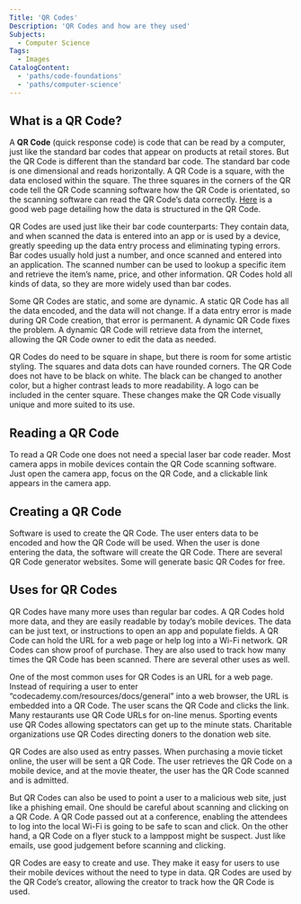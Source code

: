 ```yaml
---
Title: 'QR Codes'
Description: 'QR Codes and how are they used'
Subjects:
  - Computer Science
Tags:
  - Images
CatalogContent:
  - 'paths/code-foundations'
  - 'paths/computer-science'
---
```


## What is a QR Code?

A **QR Code** (quick response code) is code that can be read by a computer, just like the standard bar codes that appear on products at retail stores. But the QR Code is different than the standard bar code. The standard bar code is one dimensional and reads horizontally. A QR Code is a square, with the data enclosed within the square. The three squares in the corners of the QR code tell the QR Code scanning software how the QR Code is orientated, so the scanning software can read the QR Code’s data correctly. [Here](https://www.qr-code-generator.com/qr-code-marketing/qr-codes-basics/) is a good web page detailing how the data is structured in the QR Code.

QR Codes are used just like their bar code counterparts: They contain data, and when scanned the data is entered into an app or is used by a device, greatly speeding up the data entry process and eliminating typing errors. Bar codes usually hold just a number, and once scanned and entered into an application. The scanned number can be used to lookup a specific item and retrieve the item’s name, price, and other information. QR Codes hold all kinds of data, so they are more widely used than bar codes.

Some QR Codes are static, and some are dynamic. A static QR Code has all the data encoded, and the data will not change. If a data entry error is made during QR Code creation, that error is permanent. A dynamic QR Code fixes the problem. A dynamic QR Code will retrieve data from the internet, allowing the QR Code owner to edit the data as needed.

QR Codes do need to be square in shape, but there is room for some artistic styling. The squares and data dots can have rounded corners. The QR Code does not have to be black on white. The black can be changed to another color, but a higher contrast leads to more readability. A logo can be included in the center square. These changes make the QR Code visually unique and more suited to its use.

## Reading a QR Code

To read a QR Code one does not need a special laser bar code reader. Most camera apps in mobile devices contain the QR Code scanning software. Just open the camera app, focus on the QR Code, and a clickable link appears in the camera app.

## Creating a QR Code

Software is used to create the QR Code. The user enters data to be encoded and how the QR Code will be used. When the user is done entering the data, the software will create the QR Code. There are several QR Code generator websites. Some will generate basic QR Codes for free.

## Uses for QR Codes

QR Codes have many more uses than regular bar codes. A QR Codes hold more data, and they are easily readable by today’s mobile devices. The data can be just text, or instructions to open an app and populate fields. A QR Code can hold the URL for a web page or help log into a Wi-Fi network. QR Codes can show proof of purchase. They are also used to track how many times the QR Code has been scanned. There are several other uses as well.

One of the most common uses for QR Codes is an URL for a web page. Instead of requiring a user to enter “codecademy.com/resources/docs/general” into a web browser, the URL is embedded into a QR Code. The user scans the QR Code and clicks the link. Many restaurants use QR Code URLs for on-line menus. Sporting events use QR Codes allowing spectators can get up to the minute stats. Charitable organizations use QR Codes directing doners to the donation web site.

QR Codes are also used as entry passes. When purchasing a movie ticket online, the user will be sent a QR Code. The user retrieves the QR Code on a mobile device, and at the movie theater, the user has the QR Code scanned and is admitted.

But QR Codes can also be used to point a user to a malicious web site, just like a phishing email. One should be careful about scanning and clicking on a QR Code. A QR Code passed out at a conference, enabling the attendees to log into the local Wi-Fi is going to be safe to scan and click. On the other hand, a QR Code on a flyer stuck to a lamppost might be suspect. Just like emails, use good judgement before scanning and clicking.

QR Codes are easy to create and use. They make it easy for users to use their mobile devices without the need to type in data. QR Codes are used by the QR Code’s creator, allowing the creator to track how the QR Code is used.
